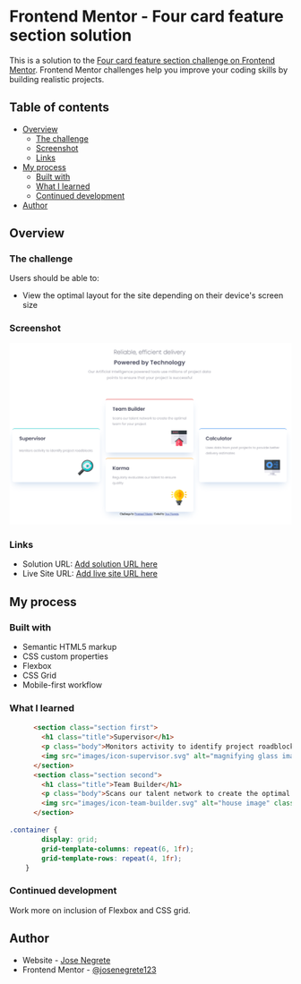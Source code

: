 # Frontend Mentor - Four card feature section solution

This is a solution to the [Four card feature section challenge on Frontend Mentor](https://www.frontendmentor.io/challenges/four-card-feature-section-weK1eFYK). Frontend Mentor challenges help you improve your coding skills by building realistic projects. 

## Table of contents

- [Overview](#overview)
  - [The challenge](#the-challenge)
  - [Screenshot](#screenshot)
  - [Links](#links)
- [My process](#my-process)
  - [Built with](#built-with)
  - [What I learned](#what-i-learned)
  - [Continued development](#continued-development)
- [Author](#author)

## Overview

### The challenge

Users should be able to:

- View the optimal layout for the site depending on their device's screen size

### Screenshot

![](/FourCardFeatureSolution.png)

### Links

- Solution URL: [Add solution URL here](https://your-solution-url.com)
- Live Site URL: [Add live site URL here](https://josenegrete123.github.io/Four-Card-Feature-Project/)

## My process

### Built with

- Semantic HTML5 markup
- CSS custom properties
- Flexbox
- CSS Grid
- Mobile-first workflow

### What I learned

```html
      <section class="section first">
        <h1 class="title">Supervisor</h1>
        <p class="body">Monitors activity to identify project roadblocks</p>
        <img src="images/icon-supervisor.svg" alt="magnifying glass image" class="section__image">
      </section>
      <section class="section second">
        <h1 class="title">Team Builder</h1>
        <p class="body">Scans our talent network to create the optimal team for your project</p>
        <img src="images/icon-team-builder.svg" alt="house image" class="section__image">
      </section>
```
```css
.container {
        display: grid;
        grid-template-columns: repeat(6, 1fr);
        grid-template-rows: repeat(4, 1fr);
    }
```

### Continued development

Work more on inclusion of Flexbox and CSS grid.

## Author

- Website - [Jose Negrete](https://github.com/josenegrete123)
- Frontend Mentor - [@josenegrete123](https://www.frontendmentor.io/profile/josenegrete123)
